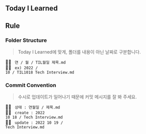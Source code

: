 ## Today I Learned

## Rule
### Folder Structure
> Today I Learned에 맞게, 폴더를 내용이 아닌 날짜로 구분합니다.

💁‍♂️ <code> 연 / 월 / TIL월일 제목.md </code><br>
🙆‍♂️ <code> ex) 2022 / 10 / TIL1018 Tech Interview.md </code>

### Commit Convention
> 수시로 업데이트가 일어나기 때문에 커밋 메시지를 잘 봐 주세요.

💁‍♂️ <code> 상태 : 연월일 / 제목.md</code><br>
🙆‍♂️ <code> create : 2022 10 18 / Tech Interview.md </code><br>
🙆‍♂️ <code> update : 2022 10 19 / Tech Interview.md </code>
